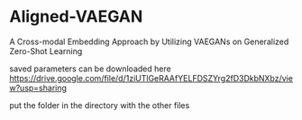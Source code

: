 # Aligned-VAEGAN
A Cross-modal Embedding Approach by Utilizing VAEGANs on Generalized Zero-Shot Learning

saved parameters can be downloaded here 
https://drive.google.com/file/d/1ziUTlGeRAAfYELFDSZYrg2fD3DkbNXbz/view?usp=sharing

put the folder in the directory with the other files
